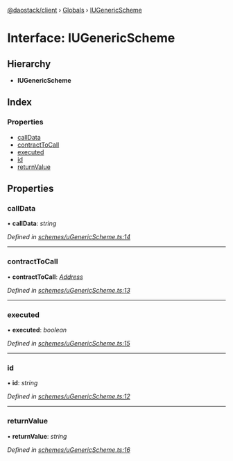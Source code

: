 [@daostack/client](../README.md) › [Globals](../globals.md) › [IUGenericScheme](iugenericscheme.md)

# Interface: IUGenericScheme

## Hierarchy

* **IUGenericScheme**

## Index

### Properties

* [callData](iugenericscheme.md#calldata)
* [contractToCall](iugenericscheme.md#contracttocall)
* [executed](iugenericscheme.md#executed)
* [id](iugenericscheme.md#id)
* [returnValue](iugenericscheme.md#returnvalue)

## Properties

###  callData

• **callData**: *string*

*Defined in [schemes/uGenericScheme.ts:14](https://github.com/daostack/client/blob/84a7af3/src/schemes/uGenericScheme.ts#L14)*

___

###  contractToCall

• **contractToCall**: *[Address](../globals.md#address)*

*Defined in [schemes/uGenericScheme.ts:13](https://github.com/daostack/client/blob/84a7af3/src/schemes/uGenericScheme.ts#L13)*

___

###  executed

• **executed**: *boolean*

*Defined in [schemes/uGenericScheme.ts:15](https://github.com/daostack/client/blob/84a7af3/src/schemes/uGenericScheme.ts#L15)*

___

###  id

• **id**: *string*

*Defined in [schemes/uGenericScheme.ts:12](https://github.com/daostack/client/blob/84a7af3/src/schemes/uGenericScheme.ts#L12)*

___

###  returnValue

• **returnValue**: *string*

*Defined in [schemes/uGenericScheme.ts:16](https://github.com/daostack/client/blob/84a7af3/src/schemes/uGenericScheme.ts#L16)*
